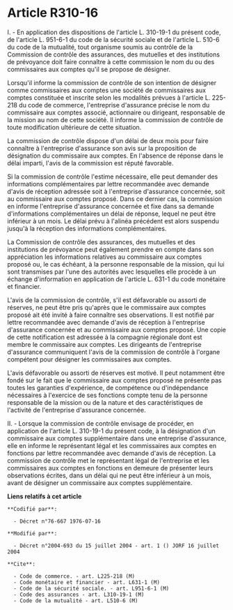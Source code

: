 # Article R310-16

I. - En application des dispositions de l'article L. 310-19-1 du présent code, de l'article L. 951-6-1 du code de la sécurité
sociale et de l'article L. 510-6 du code de la mutualité, tout organisme soumis au contrôle de la Commission de contrôle des
assurances, des mutuelles et des institutions de prévoyance doit faire connaître à cette commission le nom du ou des
commissaires aux comptes qu'il se propose de désigner.

Lorsqu'il informe la commission de contrôle de son intention de désigner comme commissaires aux comptes une société de
commissaires aux comptes constituée et inscrite selon les modalités prévues à l'article L. 225-218 du code de commerce,
l'entreprise d'assurance précise le nom du commissaire aux comptes associé, actionnaire ou dirigeant, responsable de la
mission au nom de cette société. Il informe la commission de contrôle de toute modification ultérieure de cette situation.

La commission de contrôle dispose d'un délai de deux mois pour faire connaître à l'entreprise d'assurance son avis sur la
proposition de désignation du commissaire aux comptes. En l'absence de réponse dans le délai imparti, l'avis de la commission
est réputé favorable.

Si la commission de contrôle l'estime nécessaire, elle peut demander des informations complémentaires par lettre recommandée
avec demande d'avis de réception adressée soit à l'entreprise d'assurance concernée, soit au commissaire aux comptes proposé.
Dans ce dernier cas, la commission en informe l'entreprise d'assurance concernée et fixe dans sa demande d'informations
complémentaires un délai de réponse, lequel ne peut être inférieur à un mois. Le délai prévu à l'alinéa précédent est alors
suspendu jusqu'à la réception des informations complémentaires.

La Commission de contrôle des assurances, des mutuelles et des institutions de prévoyance peut également prendre en compte
dans son appréciation les informations relatives au commissaire aux comptes proposé ou, le cas échéant, à la personne
responsable de la mission, qui lui sont transmises par l'une des autorités avec lesquelles elle procède à un échange
d'information en application de l'article L. 631-1 du code monétaire et financier.

L'avis de la commission de contrôle, s'il est défavorable ou assorti de réserves, ne peut être pris qu'après que le
commissaire aux comptes proposé ait été invité à faire connaître ses observations. Il est notifié par lettre recommandée avec
demande d'avis de réception à l'entreprise d'assurance concernée et au commissaire aux comptes proposé. Une copie de cette
notification est adressée à la compagnie régionale dont est membre le commissaire aux comptes. Les dirigeants de l'entreprise
d'assurance communiquent l'avis de la commission de contrôle à l'organe compétent pour désigner les commissaires aux comptes.

L'avis défavorable ou assorti de réserves est motivé. Il peut notamment être fondé sur le fait que le commissaire aux comptes
proposé ne présente pas toutes les garanties d'expérience, de compétence ou d'indépendance nécessaires à l'exercice de ses
fonctions compte tenu de la personne responsable de la mission ou de la nature et des caractéristiques de l'activité de
l'entreprise d'assurance concernée.

II. - Lorsque la commission de contrôle envisage de procéder, en application de l'article L. 310-19-1 du présent code, à la
désignation d'un commissaire aux comptes supplémentaire dans une entreprise d'assurance, elle en informe le représentant
légal et les commissaires aux comptes en fonctions par lettre recommandée avec demande d'avis de réception. La commission de
contrôle met le représentant légal de l'entreprise et les commissaires aux comptes en fonctions en demeure de présenter leurs
observations écrites, dans un délai qui ne peut être inférieur à un mois, avant de désigner un commissaire aux comptes
supplémentaire.

**Liens relatifs à cet article**

	**Codifié par**:

	  - Décret n°76-667 1976-07-16

	**Modifié par**:

	  - Décret n°2004-693 du 15 juillet 2004 - art. 1 () JORF 16 juillet 2004

	**Cite**:

	  - Code de commerce. - art. L225-218 (M)
	  - Code monétaire et financier - art. L631-1 (M)
	  - Code de la sécurité sociale. - art. L951-6-1 (M)
	  - Code des assurances - art. L310-19-1 (M)
	  - Code de la mutualité - art. L510-6 (M)
